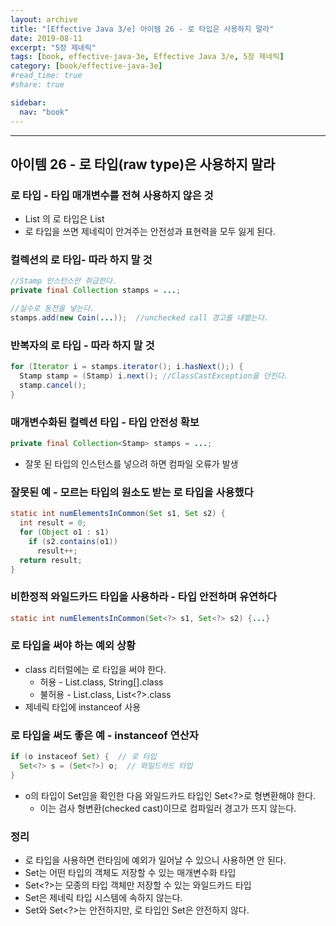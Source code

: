 ```yaml
---
layout: archive
title: "[Effective Java 3/e] 아이템 26 - 로 타입은 사용하지 말라"
date: 2019-08-11
excerpt: "5장 제네릭"
tags: [book, effective-java-3e, Effective Java 3/e, 5장 제네릭]
category: [book/effective-java-3e]
#read_time: true
#share: true

sidebar:
  nav: "book"
---
```


* * *

## 아이템 26 - 로 타입(raw type)은 사용하지 말라

### 로 타입 - 타입 매개변수를 전혀 사용하지 않은 것
  
* List<E> 의 로 타입은 List
* 로 타입을 쓰면 제네릭이 안겨주는 안전성과 표현력을 모두 잃게 된다.

### 컬렉션의 로 타입- 따라 하지 말 것

```java
//Stamp 인스턴스만 취급한다.
private final Collection stamps = ...;

//실수로 동전을 넣는다.
stamps.add(new Coin(...));  //unchecked call 경고를 내뱉는다.
```

### 반복자의 로 타입 - 따라 하지 말 것

```java
for (Iterator i = stamps.iterator(); i.hasNext();) {
  Stamp stamp = (Stamp) i.next(); //ClassCastException을 던진다.
  stamp.cancel();
}
```

### 매개변수화된 컬렉션 타입 - 타입 안전성 확보

```java
private final Collection<Stamp> stamps = ...;
```

* 잘못 된 타입의 인스턴스를 넣으려 하면 컴파일 오류가 발생

### 잘못된 예 - 모르는 타입의 원소도 받는 로 타입을 사용했다

```java
static int numElementsInCommon(Set s1, Set s2) {
  int result = 0;
  for (Object o1 : s1)
    if (s2.contains(o1))
      result++;
  return result;
}
```

### 비한정적 와일드카드 타입을 사용하라 - 타입 안전하며 유연하다

```java
static int numElementsInCommon(Set<?> s1, Set<?> s2) {...}
```

### 로 타입을 써야 하는 예외 상황

* class 리터럴에는 로 타입을 써야 한다.
  * 허용 - List.class, String[].class
  * 불허용 - List<String>.class, List<?>.class
* 제네릭 타입에 instanceof 사용

### 로 타입을 써도 좋은 예 - instanceof 연산자

```java
if (o instaceof Set) {  // 로 타입
  Set<?> s = (Set<?>) o;  // 와일드카드 타입
}
```

* o의 타입이 Set임을 확인한 다음 와일드카드 타입인 Set<?>로 형변환해야 한다.
  * 이는 검사 형변환(checked cast)이므로 컴파일러 경고가 뜨지 않는다.

### 정리

* 로 타입을 사용하면 런타임에 예외가 일어날 수 있으니 사용하면 안 된다.
* Set<Object>는 어떤 타입의 객체도 저장할 수 있는 매개변수화 타입
* Set<?>는 모종의 타입 객체만 저장할 수 있는 와일드카드 타입
* Set은 제네릭 타입 시스템에 속하지 않는다.
* Set<Object>와 Set<?>는 안전하지만, 로 타입인 Set은 안전하지 않다.
